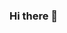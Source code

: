 ### Hi there 👋

<!--
**Kemmelmeier-Lena-1103/Kemmelmeier-Lena-1103** is a ✨ _special_ ✨ repository because its `README.md` (this file) appears on your GitHub profile.

My name is Lena. I am from Reno, NV and majoring in neuroscience.
